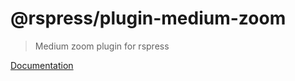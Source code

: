 # @rspress/plugin-medium-zoom

> Medium zoom plugin for rspress

[Documentation](https://rspress.dev/plugin/official-plugins/medium-zoom)
